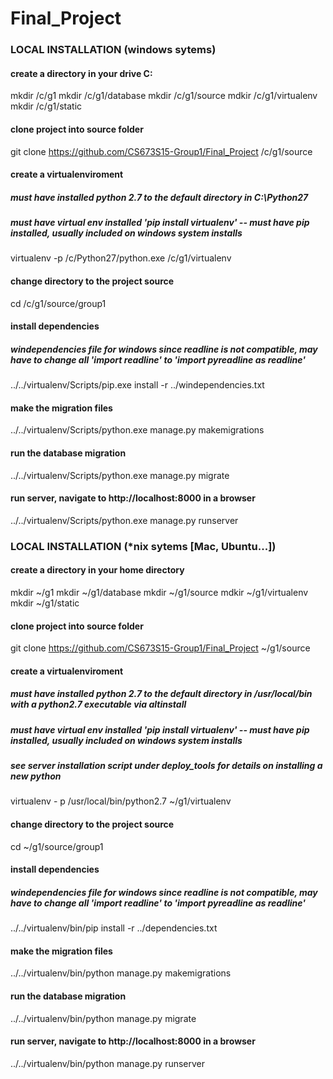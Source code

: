 # Final_Project

### LOCAL INSTALLATION (windows sytems)
#### create a directory in your drive C:
mkdir /c/g1
mkdir /c/g1/database
mkdir /c/g1/source
mdkir /c/g1/virtualenv
mkdir /c/g1/static

#### clone project into source folder
git clone https://github.com/CS673S15-Group1/Final_Project /c/g1/source

#### create a virtualenviroment
##### must have installed python 2.7 to the default directory in C:\Python27
##### must have virtual env installed 'pip install virtualenv' -- must have pip installed, usually included on windows system installs
virtualenv -p /c/Python27/python.exe /c/g1/virtualenv

#### change directory to the project source
cd /c/g1/source/group1

#### install dependencies 
##### windependencies file for windows since readline is not compatible, may have to change all 'import readline' to 'import pyreadline as readline'
../../virtualenv/Scripts/pip.exe install -r ../windependencies.txt

#### make the migration files
../../virtualenv/Scripts/python.exe manage.py makemigrations

#### run the database migration
../../virtualenv/Scripts/python.exe manage.py migrate

#### run server, navigate to http://localhost:8000 in a browser
../../virtualenv/Scripts/python.exe manage.py runserver



### LOCAL INSTALLATION (*nix sytems [Mac, Ubuntu...])
#### create a directory in your home directory
mkdir ~/g1
mkdir ~/g1/database
mkdir ~/g1/source
mdkir ~/g1/virtualenv
mkdir ~/g1/static

#### clone project into source folder
git clone https://github.com/CS673S15-Group1/Final_Project ~/g1/source

#### create a virtualenviroment
##### must have installed python 2.7 to the default directory in /usr/local/bin with a python2.7 executable via altinstall
##### must have virtual env installed 'pip install virtualenv' -- must have pip installed, usually included on windows system installs
##### see server installation script under deploy_tools for details on installing a new python
virtualenv - p /usr/local/bin/python2.7 ~/g1/virtualenv

#### change directory to the project source
cd ~/g1/source/group1

#### install dependencies 
##### windependencies file for windows since readline is not compatible, may have to change all 'import readline' to 'import pyreadline as readline'
../../virtualenv/bin/pip install -r ../dependencies.txt

#### make the migration files
../../virtualenv/bin/python manage.py makemigrations

#### run the database migration
../../virtualenv/bin/python manage.py migrate

#### run server, navigate to http://localhost:8000 in a browser
../../virtualenv/bin/python manage.py runserver